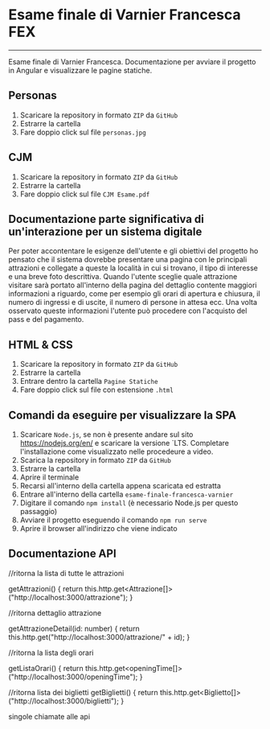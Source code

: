 # Esame finale di Varnier Francesca FEX
----------
Esame finale di Varnier Francesca. Documentazione per avviare il progetto in Angular e visualizzare le pagine statiche. 

## Personas
1) Scaricare la repository in formato `ZIP` da `GitHub`
2) Estrarre la cartella 
3) Fare doppio click sul file `personas.jpg`

## CJM
1) Scaricare la repository in formato `ZIP` da `GitHub`
2) Estrarre la cartella 
3) Fare doppio click sul file `CJM Esame.pdf`

## Documentazione parte significativa di un'interazione per un sistema digitale
Per poter accontentare le esigenze dell'utente e gli obiettivi del progetto ho pensato che il sistema dovrebbe presentare una pagina con le principali attrazioni e collegate a queste la località in cui si trovano, il tipo di interesse e una breve foto descrittiva. 
Quando l'utente sceglie quale attrazione visitare sarà portato all'interno della pagina del dettaglio contente maggiori informazioni a riguardo, come per esempio gli orari di apertura e chiusura, il numero di ingressi e di uscite, il numero di persone in attesa ecc. 
Una volta osservato queste informazioni l'utente può procedere con l'acquisto del pass e del pagamento. 

## HTML & CSS
1) Scaricare la repository in formato `ZIP` da `GitHub`
2) Estrarre la cartella 
4) Entrare dentro la cartella `Pagine Statiche`
5) Fare doppio click sul file con estensione `.html`

## Comandi da eseguire per visualizzare la SPA 
1) Scaricare `Node.js`, se non è presente andare sul sito https://nodejs.org/en/ e scaricare la versione `LTS. Completare l'installazione come visualizzato nelle procedeure a video.
2) Scarica la repository in formato `ZIP` da `GitHub`
3) Estrarre la cartella
4) Aprire il terminale
5) Recarsi all'interno della cartella appena scaricata ed estratta
6) Entrare all'interno della cartella `esame-finale-francesca-varnier`
7) Digitare il comando `npm install` (è necessario Node.js per questo passaggio)
8) Avviare il progetto eseguendo il comando `npm run serve`
9) Aprire il browser all'indirizzo che viene indicato

## Documentazione API
//ritorna la lista di tutte le attrazioni

  getAttrazioni() {
    return this.http.get<Attrazione[]>("http://localhost:3000/attrazione");
  }

  //ritorna dettaglio attrazione
  
  getAttrazioneDetail(id: number) {
    return this.http.get<Attrazione>("http://localhost:3000/attrazione/" + id);
  }

  //ritorna la lista degli orari
  
  getListaOrari() {
    return this.http.get<openingTime[]>("http://localhost:3000/openingTime");
  }

  //ritorna lista dei biglietti
  getBiglietti() {
    return this.http.get<Biglietto[]>("http://localhost:3000/biglietti");
  }
  
  
  singole chiamate alle api

